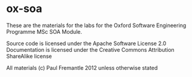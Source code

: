 ox-soa
======

These are the materials for the labs for the Oxford Software Engineering Programme MSc
SOA Module.

Source code is licensed under the Apache Software License 2.0 
Documentation is licensed under the Creative Commons Attribution ShareAlike license

All materials (c) Paul Fremantle 2012 unless otherwise stated
